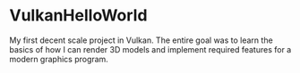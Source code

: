 # VulkanHelloWorld

My first decent scale project in Vulkan. The entire goal was to learn the basics of how I can render 3D models and implement required features for a modern graphics program.
